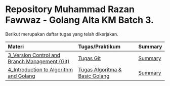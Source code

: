 # Repository Muhammad Razan Fawwaz - Golang Alta KM Batch 3.

Berikut merupakan daftar tugas yang telah dikerjakan.

| Materi | Tugas/Praktikum | Summary|
|:-------|:-----------------|:-------|
| [3_Version Control and Branch Management (Git)](/3_Version%20Control%20and%20Branch%20Management%20(Git)) | [Tugas Git](/3_Version%20Control%20and%20Branch%20Management%20(Git)/praktikum/readme.md) | [Summary](/3_Version%20Control%20and%20Branch%20Management%20(Git)/readme.md) |
|[4_Introduction to Algorithm and Golang](/4_Introduction%20to%20Algorithm%20and%20golang/readme.md)|[Tugas Algoritma & Basic Golang](/4_Introduction%20to%20Algorithm%20and%20Golang/praktikum/readme.md)|[Summary](/4_Introduction%20to%20Algorithm%20and%20Golang/readme.md)|